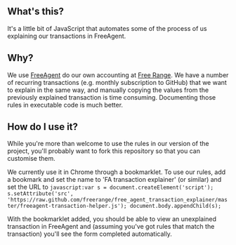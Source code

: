 ## What's this?

It's a little bit of JavaScript that automates some of the process of us explaining our transactions in FreeAgent.

## Why?

We use [FreeAgent](http://www.freeagent.com/) do our own accounting at [Free Range](http://gofreerange.com/). We have a number of recurring transactions (e.g. monthly subscription to GitHub) that we want to explain in the same way, and manually copying the values from the previously explained transaction is time consuming. Documenting those rules in executable code is much better.

## How do I use it?

While you're more than welcome to use the rules in our version of the project, you'll probably want to fork this repository so that you can customise them.

We currently use it in Chrome through a bookmarklet. To use our rules, add a bookmark and set the name to 'FA transaction explainer' (or similar) and set the URL to `javascript:var s = document.createElement('script'); s.setAttribute('src', 'https://raw.github.com/freerange/free_agent_transaction_explainer/master/freeagent-transaction-helper.js'); document.body.appendChild(s);`

With the bookmarklet added, you should be able to view an unexplained transaction in FreeAgent and (assuming you've got rules that match the transaction) you'll see the form completed automatically.
